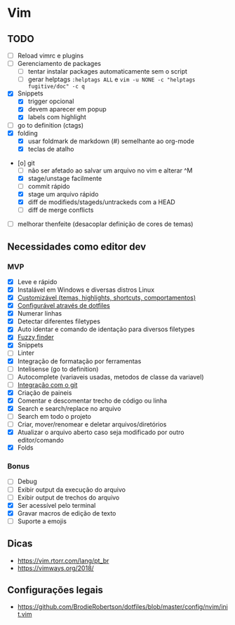 # Vim
## TODO
- [ ] Reload vimrc e plugins
- [ ] Gerenciamento de packages
    - [ ] tentar instalar packages automaticamente sem o script
    - [ ] gerar helptags ``:helptags ALL`` e ``vim -u NONE -c "helptags fugitive/doc" -c q``
- [X] Snippets
    - [X] trigger opcional
    - [X] devem aparecer em popup
    - [X] labels com highlight
- [ ] go to definition (ctags)
- [X] folding
    - [X] usar foldmark de markdown (#) semelhante ao org-mode
    - [X] teclas de atalho
- [o] git
    - [ ] não ser afetado ao salvar um arquivo no vim e alterar ^M
    - [X] stage/unstage facilmente
    - [ ] commit rápido
    - [X] stage um arquivo rápido
    - [X] diff de modifieds/stageds/untrackeds com a HEAD
    - [ ] diff de merge conflicts
- [ ] melhorar thenfeite (desacoplar definição de cores de temas)

## Necessidades como editor dev
### MVP
- [X] Leve e rápido
- [X] Instalável em Windows e diversas distros Linux
- [X] [Customizável (temas, highlights, shortcuts, comportamentos)](vim/rc.md)
- [X] [Configurável através de dotfiles](vim/dotfiles)
- [X] Numerar linhas
- [X] Detectar diferentes filetypes
- [X] Auto identar e comando de identação para diversos filetypes
- [X] [Fuzzy finder](vim/fuzzy.md)
- [X] Snippets
- [ ] Linter
- [X] Integração de formatação por ferramentas
- [ ] Intelisense (go to definition)
- [ ] Autocomplete (variaveis usadas, metodos de classe da variavel)
- [ ] [Integração com o git](vim/git.md)
- [X] Criação de paineis
- [X] Comentar e descomentar trecho de código ou linha
- [X] Search e search/replace no arquivo
- [ ] Search em todo o projeto
- [ ] Criar, mover/renomear e deletar arquivos/diretórios
- [X] Atualizar o arquivo aberto caso seja modificado por outro editor/comando
- [X] Folds

### Bonus
- [ ] Debug
- [ ] Exibir output da execução do arquivo
- [ ] Exibir output de trechos do arquivo
- [X] Ser acessível pelo terminal
- [X] Gravar macros de edição de texto
- [ ] Suporte a emojis

## Dicas
- https://vim.rtorr.com/lang/pt_br
- https://vimways.org/2018/

## Configurações legais
- https://github.com/BrodieRobertson/dotfiles/blob/master/config/nvim/init.vim
